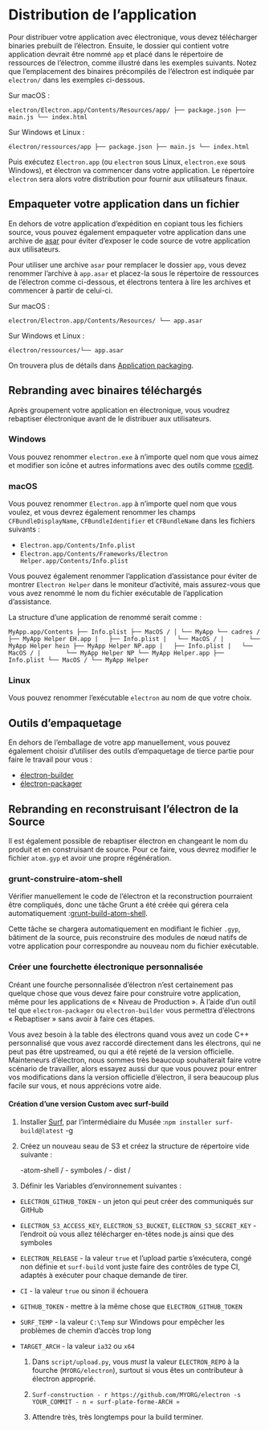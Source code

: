 # Distribution de l’application

Pour distribuer votre application avec électronique, vous devez télécharger binaries</a> prebuilt de l’électron. Ensuite, le dossier qui contient votre application devrait être nommé `app` et placé dans le répertoire de ressources de l’électron, comme illustré dans les exemples suivants. Notez que l’emplacement des binaires précompilés de l’électron est indiquée par `electron/` dans les exemples ci-dessous.</p> 

Sur macOS :

```text
electron/Electron.app/Contents/Resources/app/ ├── package.json ├── main.js └── index.html
```

Sur Windows et Linux :

```text
électron/ressources/app ├── package.json ├── main.js └── index.html
```

Puis exécutez `Electron.app` (ou `electron` sous Linux, `electron.exe` sous Windows), et électron va commencer dans votre application. Le répertoire `electron` sera alors votre distribution pour fournir aux utilisateurs finaux.

## Empaqueter votre application dans un fichier

En dehors de votre application d’expédition en copiant tous les fichiers source, vous pouvez également empaqueter votre application dans une archive de [asar](https://github.com/electron/asar) pour éviter d’exposer le code source de votre application aux utilisateurs.

Pour utiliser une archive `asar` pour remplacer le dossier `app`, vous devez renommer l’archive à `app.asar` et placez-la sous le répertoire de ressources de l’électron comme ci-dessous, et électrons tentera à lire les archives et commencer à partir de celui-ci.

Sur macOS :

```text
electron/Electron.app/Contents/Resources/ └── app.asar
```

Sur Windows et Linux :

```text
électron/ressources/└── app.asar
```

On trouvera plus de détails dans [Application packaging](application-packaging.md).

## Rebranding avec binaires téléchargés

Après groupement votre application en électronique, vous voudrez rebaptiser électronique avant de le distribuer aux utilisateurs.

### Windows

Vous pouvez renommer `electron.exe` à n’importe quel nom que vous aimez et modifier son icône et autres informations avec des outils comme [rcedit](https://github.com/atom/rcedit).

### macOS

Vous pouvez renommer `Electron.app` à n’importe quel nom que vous voulez, et vous devrez également renommer les champs `CFBundleDisplayName`, `CFBundleIdentifier` et `CFBundleName` dans les fichiers suivants :

* `Electron.app/Contents/Info.plist`
* `Electron.app/Contents/Frameworks/Electron Helper.app/Contents/Info.plist`

Vous pouvez également renommer l’application d’assistance pour éviter de montrer `Electron Helper` dans le moniteur d’activité, mais assurez-vous que vous avez renommé le nom du fichier exécutable de l’application d’assistance.

La structure d’une application de renommé serait comme :

    MyApp.app/Contents ├── Info.plist ├── MacOS / │ └── MyApp └── cadres / ├── MyApp Helper EH.app |   ├── Info.plist |   └── MacOS / |       └── MyApp Helper hein ├── MyApp Helper NP.app |   ├── Info.plist |   └── MacOS / |       └── MyApp Helper NP └── MyApp Helper.app ├── Info.plist └── MacOS / └── MyApp Helper
    

### Linux

Vous pouvez renommer l’exécutable `electron` au nom de que votre choix.

## Outils d’empaquetage

En dehors de l’emballage de votre app manuellement, vous pouvez également choisir d’utiliser des outils d’empaquetage de tierce partie pour faire le travail pour vous :

* [électron-builder](https://github.com/electron-userland/electron-builder)
* [électron-packager](https://github.com/electron-userland/electron-packager)

## Rebranding en reconstruisant l’électron de la Source

Il est également possible de rebaptiser électron en changeant le nom du produit et en construisant de source. Pour ce faire, vous devrez modifier le fichier `atom.gyp` et avoir une propre régénération.

### grunt-construire-atom-shell

Vérifier manuellement le code de l’électron et la reconstruction pourraient être compliqués, donc une tâche Grunt a été créée qui gérera cela automatiquement :[grunt-build-atom-shell](https://github.com/paulcbetts/grunt-build-atom-shell).

Cette tâche se chargera automatiquement en modifiant le fichier `.gyp`, bâtiment de la source, puis reconstruire des modules de nœud natifs de votre application pour correspondre au nouveau nom du fichier exécutable.

### Créer une fourchette électronique personnalisée

Créant une fourche personnalisée d’électron n’est certainement pas quelque chose que vous devez faire pour construire votre application, même pour les applications de « Niveau de Production ». À l’aide d’un outil tel que `electron-packager` ou `electron-builder` vous permettra d’électrons « Rebaptiser » sans avoir à faire ces étapes.

Vous avez besoin à la table des électrons quand vous avez un code C++ personnalisé que vous avez raccordé directement dans les électrons, qui ne peut pas être upstreamed, ou qui a été rejeté de la version officielle. Mainteneurs d’électron, nous sommes très beaucoup souhaiterait faire votre scénario de travailler, alors essayez aussi dur que vous pouvez pour entrer vos modifications dans la version officielle d’électron, il sera beaucoup plus facile sur vous, et nous apprécions votre aide.

#### Création d’une version Custom avec surf-build

  1. Installer [Surf](https://github.com/surf-build/surf), par l’intermédiaire du Musée :`npm installer surf-build@latest` -g

  2. Créez un nouveau seau de S3 et créez la structure de répertoire vide suivante :
    
        -atom-shell / - symboles / - dist /
        

  3. Définir les Variables d’environnement suivantes :

* `ELECTRON_GITHUB_TOKEN` - un jeton qui peut créer des communiqués sur GitHub
* `ELECTRON_S3_ACCESS_KEY`, `ELECTRON_S3_BUCKET`, `ELECTRON_S3_SECRET_KEY` - l’endroit où vous allez télécharger en-têtes node.js ainsi que des symboles
* `ELECTRON_RELEASE` - la valeur `true` et l’upload partie s’exécutera, congé non définie et `surf-build` vont juste faire des contrôles de type CI, adaptés à exécuter pour chaque demande de tirer.
* `CI` - la valeur `true` ou sinon il échouera
* `GITHUB_TOKEN` - mettre à la même chose que `ELECTRON_GITHUB_TOKEN`
* `SURF_TEMP` - la valeur `C:\Temp` sur Windows pour empêcher les problèmes de chemin d’accès trop long
* `TARGET_ARCH` - la valeur `ia32` ou `x64` 

  1. Dans `script/upload.py`, vous *must* la valeur `ELECTRON_REPO` à la fourche (`MYORG/electron`), surtout si vous êtes un contributeur à électron approprié.

  2. `Surf-construction - r https://github.com/MYORG/electron -s YOUR_COMMIT - n « surf-plate-forme-ARCH »`

  3. Attendre très, très longtemps pour la build terminer.